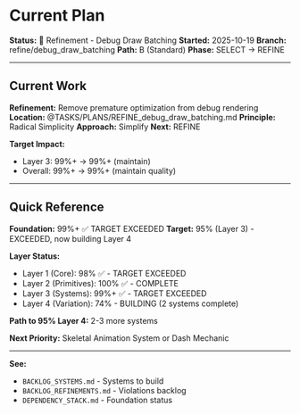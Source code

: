 # Current Plan

**Status:** 🔧 Refinement - Debug Draw Batching
**Started:** 2025-10-19
**Branch:** refine/debug_draw_batching
**Path:** B (Standard)
**Phase:** SELECT → REFINE

---

## Current Work

**Refinement:** Remove premature optimization from debug rendering
**Location:** @TASKS/PLANS/REFINE_debug_draw_batching.md
**Principle:** Radical Simplicity
**Approach:** Simplify
**Next:** REFINE

**Target Impact:**
- Layer 3: 99%+ → 99%+ (maintain)
- Overall: 99%+ → 99%+ (maintain quality)

---

## Quick Reference

**Foundation:** 99%+ ✅ TARGET EXCEEDED
**Target:** 95% (Layer 3) - EXCEEDED, now building Layer 4

**Layer Status:**
- Layer 1 (Core): 98% ✅ - TARGET EXCEEDED
- Layer 2 (Primitives): 100% ✅ - COMPLETE
- Layer 3 (Systems): 99%+ ✅ - TARGET EXCEEDED
- Layer 4 (Variation): 74% - BUILDING (2 systems complete)

**Path to 95% Layer 4:** 2-3 more systems

**Next Priority:** Skeletal Animation System or Dash Mechanic

---

**See:**
- `BACKLOG_SYSTEMS.md` - Systems to build
- `BACKLOG_REFINEMENTS.md` - Violations backlog
- `DEPENDENCY_STACK.md` - Foundation status
